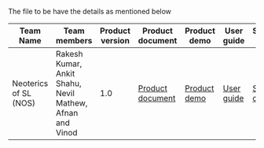 

The file to be have the details as mentioned below

| Team Name | Team members | Product version | Product document | Product demo | User guide | Source code | Developer guide |
| ----- | ----- | ----- | ----- | ----- | ----- | ----- | ----- |
| Neoterics of SL (NOS)  | Rakesh Kumar, Ankit Shahu, Nevil Mathew, Afnan and Vinod | 1.0 | [Product document](https://github.com/rakeshSgr/bpp-innovation/blob/develop/products-overview.md) | [Product demo](https://drive.google.com/drive/u/0/folders/1wmex4KjsV2XdOf8Yj26nY3Gsqoc0DYAG) | [User guide](https://github.com/rakeshSgr/bpp-innovation/blob/develop/users-guide.md) | [Source code](https://github.com/rakeshSgr/bpp-innovation/blob/develop/source-code.md) | [Developer guide](https://github.com/rakeshSgr/bpp-innovation/blob/develop/developers-guide.md) |
